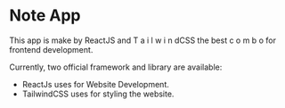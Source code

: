 # Note App

This app is make by ReactJS and T a i l w i n dCSS the best c o m b o for frontend development.

Currently, two official framework and library are available:

- ReactJs uses for Website Development.
- TailwindCSS uses for styling the website.
